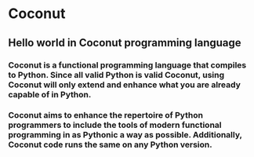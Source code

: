 # Coconut
## Hello world in Coconut programming language

### Coconut is a functional programming language that compiles to Python.  Since all valid Python is valid Coconut, using Coconut will only extend and enhance what you are already capable of in Python.

### Coconut aims to enhance the repertoire of Python programmers to include the tools of modern functional programming in as Pythonic a way as possible. Additionally, Coconut code runs the same on any Python version.